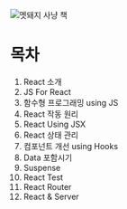 ![멧돼지 사냥 책](https://raw.githubusercontent.com/MoonHighway/learning-react/second-edition/learning-react.jpg)

# 목차

1. React 소개
2. JS For React
3. 함수형 프로그래밍 using JS
4. React 작동 원리
5. React Using JSX
6. React 상태 관리
7. 컴포넌트 개선 using Hooks
8. Data 포함시기
9. Suspense
10. React Test
11. React Router
12. React & Server